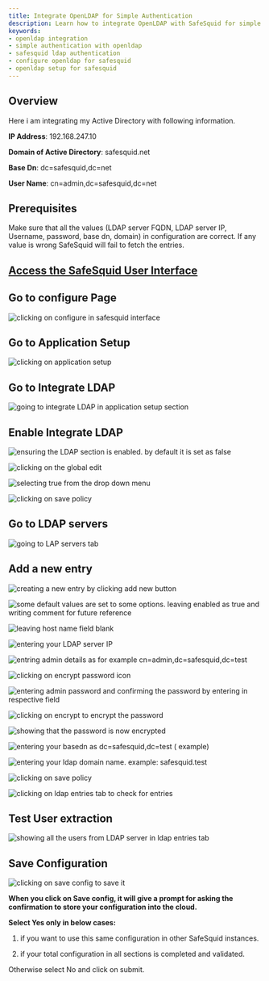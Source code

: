 ```yaml
---
title: Integrate OpenLDAP for Simple Authentication
description: Learn how to integrate OpenLDAP with SafeSquid for simple authentication, including configuration steps for LDAP server, user extraction, and testing.
keywords:
- openldap integration
- simple authentication with openldap
- safesquid ldap authentication
- configure openldap for safesquid
- openldap setup for safesquid
---
```


## Overview

Here i am integrating my Active Directory with following information.

**IP Address**: 192.168.247.10

**Domain of Active Directory**: safesquid.net

**Base Dn**: dc=safesquid,dc=net

**User Name**: cn=admin,dc=safesquid,dc=net


## Prerequisites

Make sure that all the values (LDAP server FQDN, LDAP server IP, Username, password, base dn, domain) in configuration are correct. If any value is wrong SafeSquid will fail to fetch the entries.

## [Access the SafeSquid User Interface](/docs/08-SafeSquid%20Interface/Accessing%20the%20SafeSquid%20Interface.md)

## Go to configure Page

![clicking on configure in safesquid interface](/img/How_To/Integrate_openLDAP_for_simple_authentication/image1.webp)

## Go to Application Setup 

![clicking on application setup](/img/How_To/Integrate_openLDAP_for_simple_authentication/image2.webp)

## Go to Integrate LDAP

![going to integrate LDAP in application setup section](/img/How_To/Integrate_openLDAP_for_simple_authentication/image3.webp)

## Enable Integrate LDAP 

![ensuring the LDAP section is enabled. by default it is set as false](/img/How_To/Integrate_openLDAP_for_simple_authentication/image4.webp)

![clicking on the global edit ](/img/How_To/Integrate_openLDAP_for_simple_authentication/image5.webp)

![selecting true from the drop down menu](/img/How_To/Integrate_openLDAP_for_simple_authentication/image6.webp)

![clicking on save policy](/img/How_To/Integrate_openLDAP_for_simple_authentication/image7.webp)

## Go to LDAP servers

![going to LAP servers tab](/img/How_To/Integrate_openLDAP_for_simple_authentication/image8.webp)

## Add a new entry 

![creating a new entry by clicking add new button](/img/How_To/Integrate_openLDAP_for_simple_authentication/image9.webp)

![some default values are set to some options. leaving enabled as true and writing comment for future reference](/img/How_To/Integrate_openLDAP_for_simple_authentication/image10.webp)

![leaving host name field blank](/img/How_To/Integrate_openLDAP_for_simple_authentication/image11.webp)

![entering your LDAP server IP ](/img/How_To/Integrate_openLDAP_for_simple_authentication/image12.webp)

![entring admin details as for example cn=admin,dc=safesquid,dc=test ](/img/How_To/Integrate_openLDAP_for_simple_authentication/image13.webp)

![clicking on encrypt password icon](/img/How_To/Integrate_openLDAP_for_simple_authentication/image14.webp)

![entering admin password and confirming the password by entering in respective field](/img/How_To/Integrate_openLDAP_for_simple_authentication/image15.webp)

![clicking on encrypt to encrypt the password](/img/How_To/Integrate_openLDAP_for_simple_authentication/image16.webp)

![showing that the password is now encrypted](/img/How_To/Integrate_openLDAP_for_simple_authentication/image17.webp)

![entering your basedn as dc=safesquid,dc=test ( example)](/img/How_To/Integrate_openLDAP_for_simple_authentication/image18.webp)

![entering your ldap domain name. example: safesquid.test](/img/How_To/Integrate_openLDAP_for_simple_authentication/image19.webp)

![clicking on save policy](/img/How_To/Integrate_openLDAP_for_simple_authentication/image20.webp)

![clicking on ldap entries tab to check for entries](/img/How_To/Integrate_openLDAP_for_simple_authentication/image21.webp)

## Test User extraction 

![showing all the users from LDAP server in ldap entries tab](/img/How_To/Integrate_openLDAP_for_simple_authentication/image22.webp)

## Save Configuration 

![clicking on save config to save it](/img/How_To/Integrate_openLDAP_for_simple_authentication/image23.webp)

**When you click on Save config, it will give a prompt for asking the confirmation to store your configuration into the cloud.**

**Select Yes only in below cases:**

1. if you want to use this same configuration in other SafeSquid instances.

2. if your total configuration in all sections is completed and validated.

Otherwise select No and click on submit.
